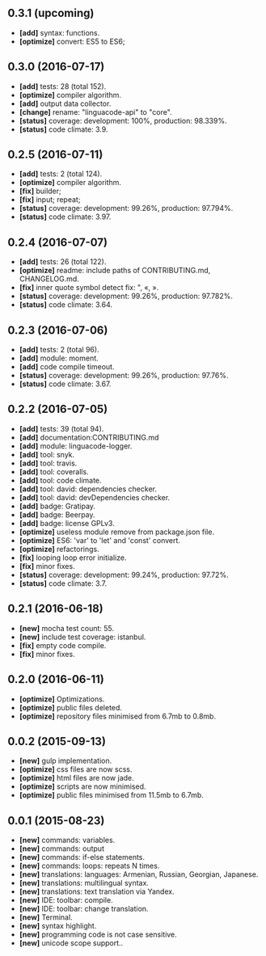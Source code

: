 
## 0.3.1 (upcoming)

  - **[add]** syntax: functions.
  - **[optimize]** convert: ES5 to ES6;

## 0.3.0 (2016-07-17)

  - **[add]** tests: 28 (total 152).
  - **[optimize]** compiler algorithm.
  - **[add]** output data collector.
  - **[change]** rename: "linguacode-api" to "core".
  - **[status]** coverage: development: 100%, production: 98.339%.
  - **[status]** code climate: 3.9.

## 0.2.5 (2016-07-11)

  - **[add]** tests: 2 (total 124).
  - **[optimize]** compiler algorithm.
  - **[fix]** builder;
  - **[fix]** input; repeat;
  - **[status]** coverage: development: 99.26%, production: 97.794%.
  - **[status]** code climate: 3.97.

## 0.2.4 (2016-07-07)

  - **[add]** tests: 26 (total 122).
  - **[optimize]** readme: include paths of CONTRIBUTING.md, CHANGELOG.md.
  - **[fix]** inner quote symbol detect fix: ", «, ».
  - **[status]** coverage: development: 99.26%, production: 97.782%.
  - **[status]** code climate: 3.64.

## 0.2.3 (2016-07-06)

  - **[add]** tests: 2 (total 96).
  - **[add]** module: moment.
  - **[add]** code compile timeout.
  - **[status]** coverage: development: 99.26%, production: 97.76%.
  - **[status]** code climate: 3.67.

## 0.2.2 (2016-07-05)

  - **[add]** tests: 39 (total 94).
  - **[add]** documentation:CONTRIBUTING.md
  - **[add]** module: linguacode-logger.
  - **[add]** tool: snyk.
  - **[add]** tool: travis.
  - **[add]** tool: coveralls.
  - **[add]** tool: code climate.
  - **[add]** tool: david: dependencies checker.
  - **[add]** tool: david: devDependencies checker.
  - **[add]** badge: Gratipay.
  - **[add]** badge: Beerpay.
  - **[add]** badge: license GPLv3.
  - **[optimize]** useless module remove from package.json file.
  - **[optimize]** ES6: 'var' to 'let' and 'const' convert.
  - **[optimize]** refactorings.
  - **[fix]** looping loop error initialize.
  - **[fix]** minor fixes.
  - **[status]** coverage: development: 99.24%, production: 97.72%.
  - **[status]** code climate: 3.7.

## 0.2.1 (2016-06-18)

  - **[new]** mocha test count: 55.
  - **[new]** include test coverage: istanbul.
  - **[fix]** empty code compile.
  - **[fix]** minor fixes.

## 0.2.0 (2016-06-11)

  - **[optimize]** Optimizations.
  - **[optimize]** public files deleted.
  - **[optimize]** repository files minimised from 6.7mb to 0.8mb.

## 0.0.2 (2015-09-13)

  - **[new]** gulp implementation.
  - **[optimize]** css files are now scss.
  - **[optimize]** html files are now jade.
  - **[optimize]** scripts are now minimised.
  - **[optimize]** public files minimised from 11.5mb to 6.7mb.

## 0.0.1 (2015-08-23)

  - **[new]** commands: variables.
  - **[new]** commands: output
  - **[new]** commands: if-else statements.
  - **[new]** commands: loops: repeats N times.
  - **[new]** translations: languages: Armenian, Russian, Georgian, Japanese.
  - **[new]** translations: multilingual syntax.
  - **[new]** translations: text translation via Yandex.
  - **[new]** IDE: toolbar: compile.
  - **[new]** IDE: toolbar: change translation.
  - **[new]** Terminal.
  - **[new]** syntax highlight.
  - **[new]** programming code is not case sensitive.
  - **[new]** unicode scope support..
